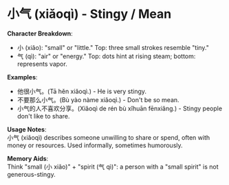 # **小气 (xiǎoqì) - Stingy / Mean**

**Character Breakdown**:  
- 小 (xiǎo): "small" or "little." Top: three small strokes resemble "tiny."  
- 气 (qì): "air" or "energy." Top: dots hint at rising steam; bottom: represents vapor.

**Examples**:  
- 他很小气。(Tā hěn xiǎoqì.) - He is very stingy.  
- 不要那么小气。(Bù yào nàme xiǎoqì.) - Don't be so mean.  
- 小气的人不喜欢分享。(Xiǎoqì de rén bù xǐhuān fēnxiǎng.) - Stingy people don't like to share.

**Usage Notes**:  
小气 (xiǎoqì) describes someone unwilling to share or spend, often with money or resources. Used informally, sometimes humorously.

**Memory Aids**:  
Think "small (小 xiǎo)" + "spirit (气 qì)": a person with a "small spirit" is not generous-stingy.
